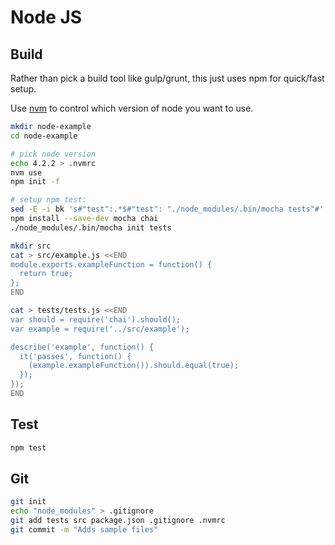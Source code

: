 Node JS
=======

Build
-----

Rather than pick a build tool like gulp/grunt, this just uses npm for quick/fast
setup.

Use [nvm](https://github.com/creationix/nvm) to control which version of node
you want to use.

```bash
mkdir node-example
cd node-example

# pick node version
echo 4.2.2 > .nvmrc
nvm use
npm init -f

# setup npm test:
sed -E -i bk 's#"test":.*$#"test": "./node_modules/.bin/mocha tests"#' package.json
npm install --save-dev mocha chai
./node_modules/.bin/mocha init tests

mkdir src
cat > src/example.js <<END
module.exports.exampleFunction = function() {
  return true;
};
END

cat > tests/tests.js <<END
var should = require('chai').should();
var example = require('../src/example');

describe('example', function() {
  it('passes', function() {
    (example.exampleFunction()).should.equal(true);
  });
});
END
```

Test
----

```bash
npm test
```

Git
---

```bash
git init
echo "node_modules" > .gitignore
git add tests src package.json .gitignore .nvmrc
git commit -m "Adds sample files"
```
